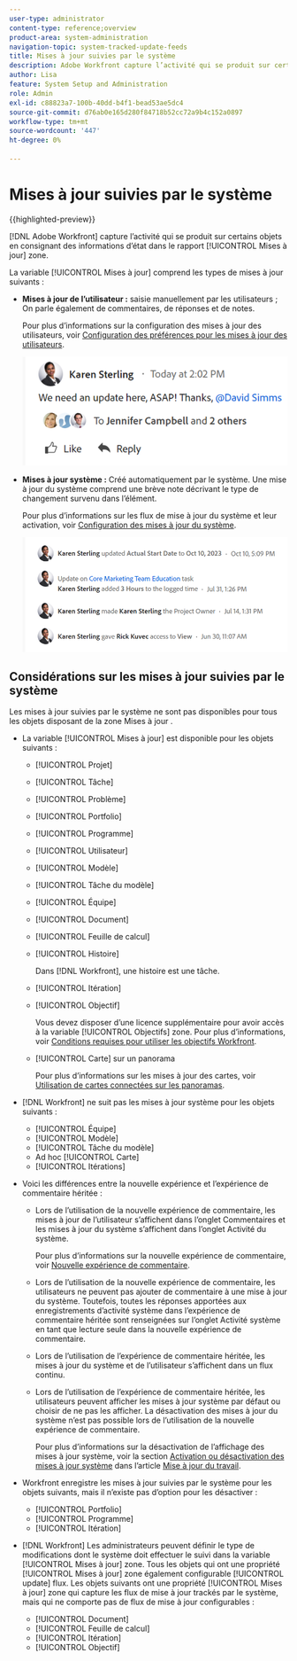 ```yaml
---
user-type: administrator
content-type: reference;overview
product-area: system-administration
navigation-topic: system-tracked-update-feeds
title: Mises à jour suivies par le système
description: Adobe Workfront capture l’activité qui se produit sur certains objets en consignant les informations d’état dans le rapport [!UICONTROL Mises à jour] zone.
author: Lisa
feature: System Setup and Administration
role: Admin
exl-id: c88823a7-100b-40dd-b4f1-bead53ae5dc4
source-git-commit: d76ab0e165d280f84718b52cc72a9b4c152a0897
workflow-type: tm+mt
source-wordcount: '447'
ht-degree: 0%

---
```


# Mises à jour suivies par le système

{{highlighted-preview}}

<!--remove new experience and legacy notes when we remove legacy in the UI - Jan 24???-->

[!DNL Adobe Workfront] capture l’activité qui se produit sur certains objets en consignant des informations d’état dans le rapport [!UICONTROL Mises à jour] zone.

La variable [!UICONTROL Mises à jour] comprend les types de mises à jour suivants :

* **Mises à jour de l’utilisateur :** saisie manuellement par les utilisateurs ; On parle également de commentaires, de réponses et de notes.

  Pour plus d’informations sur la configuration des mises à jour des utilisateurs, voir [Configuration des préférences pour les mises à jour des utilisateurs](../../../administration-and-setup/set-up-workfront/system-tracked-update-feeds/configure-preferences-user-updates.md).

  ![](assets/updates-qs-350x125.png)

* **Mises à jour système :** Créé automatiquement par le système. Une mise à jour du système comprend une brève note décrivant le type de changement survenu dans l’élément.

  Pour plus d’informations sur les flux de mise à jour du système et leur activation, voir [Configuration des mises à jour du système](../../../administration-and-setup/set-up-workfront/system-tracked-update-feeds/configure-system-updates.md).

  ![](assets/system-updates-example-unified-stream.png)

  <!--
  DRAFTED IN FLARE:
  Timestamps for system updates are based on your operating system's timezone.
  
  -->

## Considérations sur les mises à jour suivies par le système

Les mises à jour suivies par le système ne sont pas disponibles pour tous les objets disposant de la zone Mises à jour .

* La variable [!UICONTROL Mises à jour] est disponible pour les objets suivants :

   * [!UICONTROL Projet]
   * [!UICONTROL Tâche]
   * [!UICONTROL Problème]
   * [!UICONTROL Portfolio]
   * [!UICONTROL Programme]
   * [!UICONTROL Utilisateur]
   * [!UICONTROL Modèle]
   * [!UICONTROL Tâche du modèle]
   * [!UICONTROL Équipe]
   * [!UICONTROL Document]
   * [!UICONTROL Feuille de calcul]
   * [!UICONTROL Histoire]

     Dans [!DNL Workfront], une histoire est une tâche.
   * [!UICONTROL Itération]
   * [!UICONTROL Objectif]

     Vous devez disposer d’une licence supplémentaire pour avoir accès à la variable [!UICONTROL Objectifs] zone. Pour plus d’informations, voir [Conditions requises pour utiliser les objectifs Workfront](../../../workfront-goals/goal-management/access-needed-for-wf-goals.md).
   * [!UICONTROL Carte] sur un panorama

     Pour plus d’informations sur les mises à jour des cartes, voir [Utilisation de cartes connectées sur les panoramas](../../../agile/get-started-with-boards/connected-cards.md).

* [!DNL Workfront] ne suit pas les mises à jour système pour les objets suivants :

   * [!UICONTROL Équipe]
   * [!UICONTROL Modèle]
   * [!UICONTROL Tâche du modèle]
   * Ad hoc [!UICONTROL Carte]
   * [!UICONTROL Itérations]


<!--hiding this bit because this is not true, at this time (August 2023). Users with a Work or Review license can see system updates by default as well.

Your [!DNL Workfront] license determines whether system updates display by default in the [!UICONTROL Updates] area of objects. [!DNL Workfront] users with a [!UICONTROL Plan] license have system updates displayed in the [!UICONTROL Updates] area by default. However, users can filter out system updates, as described in the [Enable or disable system updates](../../../workfront-basics/updating-work-items-and-viewing-updates/update-work.md#enable) section in [Update work](../../../workfront-basics/updating-work-items-and-viewing-updates/update-work.md). All other [!DNL Workfront] licenses filter system updates by default.
-->

* Voici les différences entre la nouvelle expérience et l’expérience de commentaire héritée :

   * Lors de l’utilisation de la nouvelle expérience de commentaire, les mises à jour de l’utilisateur s’affichent dans l’onglet Commentaires et les mises à jour du système s’affichent dans l’onglet Activité du système.

     Pour plus d’informations sur la nouvelle expérience de commentaire, voir [Nouvelle expérience de commentaire](../../../product-announcements/betas/new-commenting-experience-beta/unified-commenting-experience.md).

   * <span class="preview">Lors de l’utilisation de la nouvelle expérience de commentaire, les utilisateurs ne peuvent pas ajouter de commentaire à une mise à jour du système. Toutefois, toutes les réponses apportées aux enregistrements d’activité système dans l’expérience de commentaire héritée sont renseignées sur l’onglet Activité système en tant que lecture seule dans la nouvelle expérience de commentaire.</span>
   * Lors de l’utilisation de l’expérience de commentaire héritée, les mises à jour du système et de l’utilisateur s’affichent dans un flux continu.

   * Lors de l’utilisation de l’expérience de commentaire héritée, les utilisateurs peuvent afficher les mises à jour système par défaut ou choisir de ne pas les afficher. La désactivation des mises à jour du système n’est pas possible lors de l’utilisation de la nouvelle expérience de commentaire.

     Pour plus d’informations sur la désactivation de l’affichage des mises à jour système, voir la section [Activation ou désactivation des mises à jour système](../../../workfront-basics/updating-work-items-and-viewing-updates/update-work.md#enable) dans l’article [Mise à jour du travail](../../../workfront-basics/updating-work-items-and-viewing-updates/update-work.md).

* Workfront enregistre les mises à jour suivies par le système pour les objets suivants, mais il n’existe pas d’option pour les désactiver :

   * [!UICONTROL Portfolio]
   * [!UICONTROL Programme]
   * [!UICONTROL Itération]

* [!DNL Workfront] Les administrateurs peuvent définir le type de modifications dont le système doit effectuer le suivi dans la variable [!UICONTROL Mises à jour] zone. Tous les objets qui ont une propriété [!UICONTROL Mises à jour] zone également configurable [!UICONTROL update] flux. Les objets suivants ont une propriété [!UICONTROL Mises à jour] zone qui capture les flux de mise à jour trackés par le système, mais qui ne comporte pas de flux de mise à jour configurables :

   * [!UICONTROL Document]
   * [!UICONTROL Feuille de calcul]
   * [!UICONTROL Itération]
   * [!UICONTROL Objectif]


